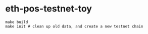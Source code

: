 # eth-pos-testnet-toy

```shell
make build
make init # clean up old data, and create a new testnet chain
```
